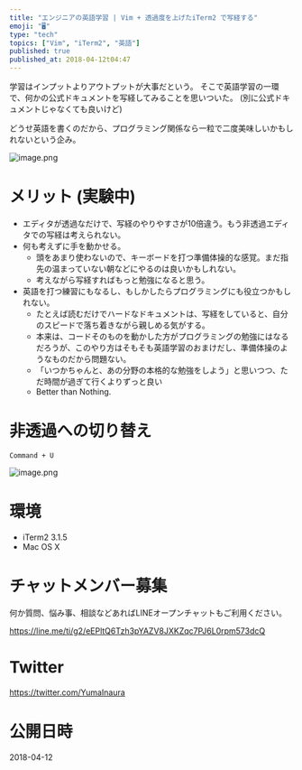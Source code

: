 ```yaml
---
title: "エンジニアの英語学習 | Vim + 透過度を上げたiTerm2 で写経する"
emoji: "🖥"
type: "tech"
topics: ["Vim", "iTerm2", "英語"]
published: true
published_at: 2018-04-12t04:47
---
```



学習はインプットよりアウトプットが大事だという。
そこで英語学習の一環で、何かの公式ドキュメントを写経してみることを思いついた。
(別に公式ドキュメントじゃなくても良いけど)

どうせ英語を書くのだから、プログラミング関係なら一粒で二度美味しいかもしれないという企み。

![image.png](https://qiita-image-store.s3.amazonaws.com/0/89618/a01e7d56-9c35-d7eb-9f8d-3940805bff02.png)

# メリット (実験中)

- エディタが透過なだけで、写経のやりやすさが10倍違う。もう非透過エディタでの写経は考えられない。
- 何も考えずに手を動かせる。
  - 頭をあまり使わないので、キーボードを打つ準備体操的な感覚。まだ指先の温まっていない朝などにやるのは良いかもしれない。
  - 考えながら写経すればもっと勉強になると思う。
- 英語を打つ練習にもなるし、もしかしたらプログラミングにも役立つかもしれない。
  - たとえば読むだけでハードなドキュメントは、写経をしていると、自分のスピードで落ち着きながら親しめる気がする。
  - 本来は、コードそのものを動かした方がプログラミングの勉強にはなるだろうが、このやり方はそもそも英語学習のおまけだし、準備体操のようなものだから問題ない。
  - 「いつかちゃんと、あの分野の本格的な勉強をしよう」と思いつつ、ただ時間が過ぎて行くよりずっと良い
  - Better than Nothing.

# 非透過への切り替え

`Command + U`

![image.png](https://qiita-image-store.s3.amazonaws.com/0/89618/b3db8241-a57e-49fd-09a4-1e63b271faa9.png)

# 環境

- iTerm2 3.1.5
- Mac OS X








<!-- Update From Qiita API -->

# チャットメンバー募集


何か質問、悩み事、相談などあればLINEオープンチャットもご利用ください。

https://line.me/ti/g2/eEPltQ6Tzh3pYAZV8JXKZqc7PJ6L0rpm573dcQ





# Twitter


https://twitter.com/YumaInaura


<!-- Update From Qiita API -->



# 公開日時

2018-04-12
